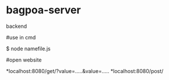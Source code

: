# bagpoa-server
backend

#use in cmd

$ node namefile.js 

#open website 

*localhost:8080/get/?value=.....&value=.....
*localhost:8080/post/
